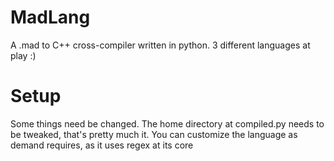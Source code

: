 # MadLang
A .mad to C++ cross-compiler written in python. 3 different languages at play :)


# Setup
Some things need be changed. The home directory at compiled.py needs to be tweaked, that's pretty much it. You can customize the language as demand requires, as it uses regex at its core
